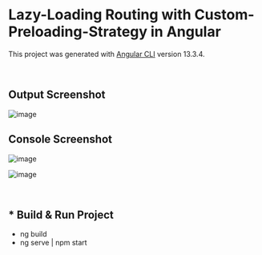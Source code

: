 # Lazy-Loading Routing with Custom-Preloading-Strategy in Angular
 
This project was generated with [Angular CLI](https://github.com/angular/angular-cli) version 13.3.4.

<br>

## Output Screenshot

![image](https://user-images.githubusercontent.com/100337599/209816802-94059667-b263-45c5-8b4b-b9adb1579c07.png)


## Console Screenshot

![image](https://user-images.githubusercontent.com/100337599/209816993-69a50af0-2abb-4d21-9025-cb7f6900d913.png)

![image](https://user-images.githubusercontent.com/100337599/209817037-5651d967-050b-426a-b861-2693164ef698.png)


<br>

<h2>* Build & Run Project</h2>
<ul>
  <li>ng build</li>
  <li>ng serve | npm start</li>
</ul>

